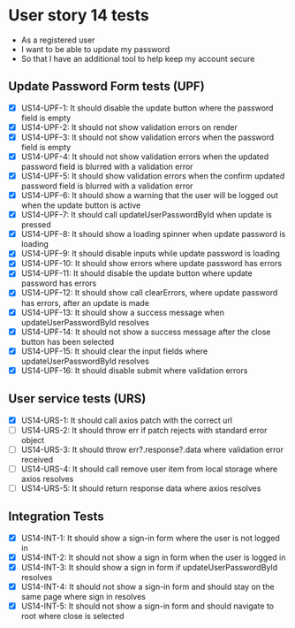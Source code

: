 # User story 14 tests

- As a registered user
- I want to be able to update my password
- So that I have an additional tool to help keep my account secure

## Update Password Form tests (UPF)

- [x] US14-UPF-1: It should disable the update button where the password field is empty
- [x] US14-UPF-2: It should not show validation errors on render
- [x] US14-UPF-3: It should not show validation errors when the password field is empty
- [x] US14-UPF-4: It should not show validation errors when the updated password field is blurred with a validation error
- [x] US14-UPF-5: It should show validation errors when the confirm updated password field is blurred with a validation error
- [x] US14-UPF-6: It should show a warning that the user will be logged out when the update button is active
- [x] US14-UPF-7: It should call updateUserPasswordById when update is pressed
- [x] US14-UPF-8: It should show a loading spinner when update password is loading
- [x] US14-UPF-9: It should disable inputs while update password is loading
- [x] US14-UPF-10: It should show errors where update password has errors
- [x] US14-UPF-11: It should disable the update button where update password has errors
- [x] US14-UPF-12: It should show call clearErrors, where update password has errors, after an update is made
- [x] US14-UPF-13: It should show a success message when updateUserPasswordById resolves
- [x] US14-UPF-14: It should not show a success message after the close button has been selected
- [x] US14-UPF-15: It should clear the input fields where updateUserPasswordById resolves
- [x] US14-UPF-16: It should disable submit where validation errors

## User service tests (URS)

- [x] US14-URS-1: It should call axios patch with the correct url
- [ ] US14-URS-2: It should throw err if patch rejects with standard error object
- [ ] US14-URS-3: It should throw err?.response?.data where validation error received
- [ ] US14-URS-4: It should call remove user item from local storage where axios resolves
- [ ] US14-URS-5: It should return response data where axios resolves

## Integration Tests

- [x] US14-INT-1: It should show a sign-in form where the user is not logged in
- [x] US14-INT-2: It should not show a sign in form when the user is logged in
- [x] US14-INT-3: It should show a sign in form if updateUserPasswordById resolves
- [x] US14-INT-4: It should not show a sign-in form and should stay on the same page where sign in resolves
- [x] US14-INT-5: It should not show a sign-in form and should navigate to root where close is selected
